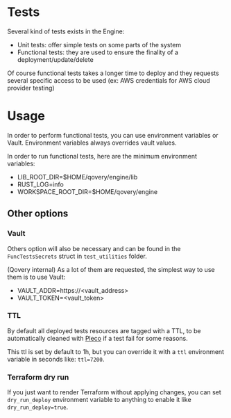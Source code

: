 # Tests

Several kind of tests exists in the Engine:
* Unit tests: offer simple tests on some parts of the system
* Functional tests: they are used to ensure the finality of a deployment/update/delete

Of course functional tests takes a longer time to deploy and they requests several specific access to be used (ex: AWS credentials for AWS cloud provider testing)

# Usage

In order to perform functional tests, you can use environment variables or Vault. Environment variables always overrides vault values.

In order to run functional tests, here are the minimum environment variables:
* LIB_ROOT_DIR=$HOME/qovery/engine/lib
* RUST_LOG=info
* WORKSPACE_ROOT_DIR=$HOME/qovery/engine

## Other options

### Vault
Others option will also be necessary and can be found in the `FuncTestsSecrets` struct in `test_utilities` folder.

(Qovery internal) As a lot of them are requested, the simplest way to use them is to use Vault:
* VAULT_ADDR=https://<vault_address>
* VAULT_TOKEN=<vault_token>

### TTL
By default all deployed tests resources are tagged with a TTL, to be automatically cleaned with [Pleco](https://github.com/Qovery/pleco) if a test fail for some reasons.

This ttl is set by default to 1h, but you can override it with a `ttl` environment variable in seconds like: `ttl=7200`.

### Terraform dry run
If you just want to render Terraform without applying changes, you can set `dry_run_deploy` environment variable to anything to enable it like `dry_run_deploy=true`.
